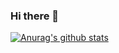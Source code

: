 ### Hi there 👋
[![Anurag's github stats](https://github-readme-stats.vercel.app/api?username=Tokiwa-17?theme=radical)](https://github.com/anuraghazra/github-readme-stats)

<!--
**Tokiwa-17/Tokiwa-17** is a ✨ _special_ ✨ repository because its `README.md` (this file) appears on your GitHub profile.

Here are some ideas to get you started:

- 🔭 I’m currently working on ...
- 🌱 I’m currently learning ...
- 👯 I’m looking to collaborate on ...
- 🤔 I’m looking for help with ...
- 💬 Ask me about ...
- 📫 How to reach me: ...
- 😄 Pronouns: ...
- ⚡ Fun fact: ...
-->
